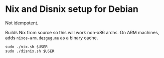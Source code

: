 Nix and Disnix setup for Debian
===============================

Not idempotent.

Builds Nix from source so this will work non-x86 archs.
On ARM machines, adds `nixos-arm.dezgeg.me` as a binary cache.

```
sudo ./nix.sh $USER
sudo ./disnix.sh $USER
```
